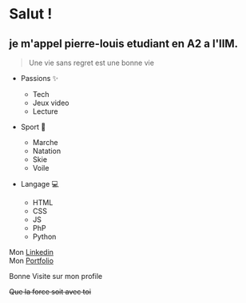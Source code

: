 # Salut !
## je m'appel **pierre-louis** etudiant en A2 a l'IIM. 

>Une vie sans regret est une bonne vie

* Passions :sparkles:
    * Tech
    * Jeux video
    * Lecture 
 

* Sport :goal_net:
    * Marche
    * Natation
    * Skie
    * Voile

* Langage :computer:
    * HTML 
    * CSS 
    * JS 
    * PhP 
    * Python 

Mon <a href="https://www.linkedin.com/in/pierre-louis-sans-7756b0223/">Linkedin</a>
<br>
Mon <a href="https://portfolio-pl83.vercel.app">Portfolio</a>


Bonne Visite sur mon profile

~~Que la force soit avec toi~~

